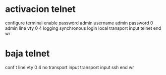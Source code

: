 # activacion telnet
configure terminal
enable password admin
username admin password 0 admin
line vty 0 4
logging synchronous
login local
transport input telnet
end 
wr

# baja telnet
conf t
line vty 0 4
no transport input
transport input ssh
end
wr

